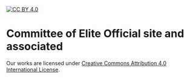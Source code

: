 [![CC BY 4.0][cc-by-shield]][cc-by]
# Committee of Elite Official site and associated

Our works are licensed under [Creative Commons Attribution 4.0 International
License][cc-by].

[cc-by]: http://creativecommons.org/licenses/by/4.0/
[cc-by-shield]: https://img.shields.io/badge/License-CC%20BY%204.0-lightgrey.svg
